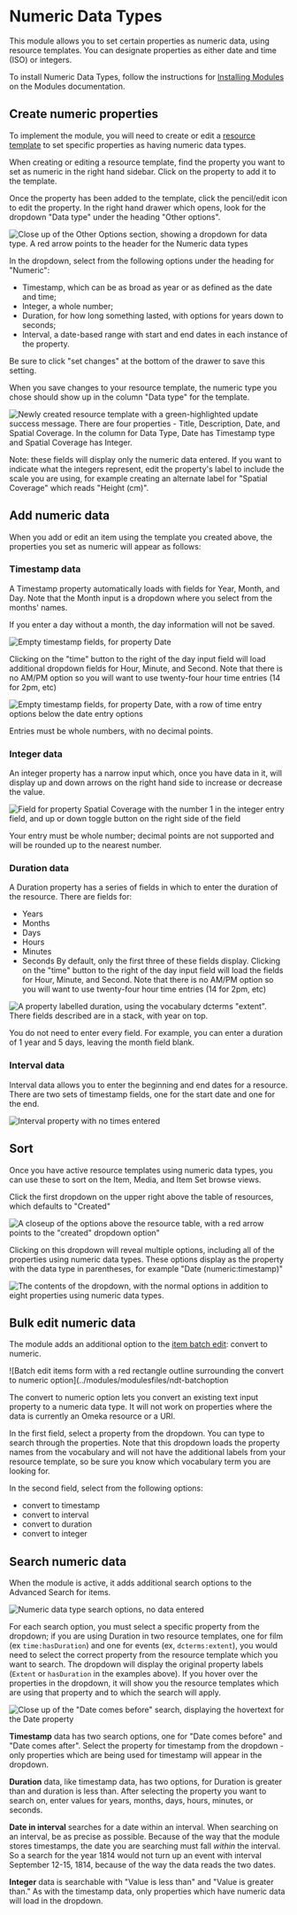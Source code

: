 # Numeric Data Types

This module allows you to set certain properties as numeric data, using resource templates. You can designate properties as either date and time (ISO) or integers.

To install Numeric Data Types, follow the instructions for [Installing Modules](../modules/index.md#installing-modules) on the Modules documentation.

## Create numeric properties
To implement the module, you will need to create or edit a [resource template](../content/resource-template.md) to set specific properties as having numeric data types. 

When creating or editing a resource template, find the property you want to set as numeric in the right hand sidebar. Click on the property to add it to the template.

Once the property has been added to the template, click the pencil/edit icon to edit the property. In the right hand drawer which opens, look for the dropdown "Data type" under the heading "Other options".

![Close up of the Other Options section, showing a dropdown for data type. A red arrow points to the header for the Numeric data types](../modules/modulesfiles/ndt-selectdata.png)

In the dropdown, select from the following options under the heading for "Numeric":

- Timestamp, which can be as broad as year or as defined as the date and time;
- Integer, a whole number;
- Duration, for how long something lasted, with options for years down to seconds;
- Interval, a date-based range with start and end dates in each instance of the property.

Be sure to click "set changes" at the bottom of the drawer to save this setting.

When you save changes to your resource template, the numeric type you chose should show up in the column "Data type" for the template.

![Newly created resource template with a green-highlighted update success message. There are four properties - Title, Description, Date, and Spatial Coverage. In the column for Data Type, Date has Timestamp type and Spatial Coverage has Integer.](../modules/modulesfiles/ndt-review.png)

Note: these fields will display only the numeric data entered. If you want to indicate what the integers represent, edit the property's label to include the scale you are using, for example creating an alternate label for "Spatial Coverage" which reads "Height (cm)".

## Add numeric data
When you add or edit an item using the template you created above, the properties you set as numeric will appear as follows:

### Timestamp data
A Timestamp property automatically loads with fields for Year, Month, and Day. Note that the Month input is a dropdown where you select from the months' names. 

If you enter a day without a month, the day information will not be saved. 

![Empty timestamp fields, for property Date](../modules/modulesfiles/ndt-timestamp1.png)

Clicking on the "time" button to the right of the day input field will load additional dropdown fields for Hour, Minute, and Second. Note that there is no AM/PM option so you will want to use twenty-four hour time entries (14 for 2pm, etc)

![Empty timestamp fields, for property Date, with a row of time entry options below the date entry options](../modules/modulesfiles/ndt-timestamp2.png)

Entries must be whole numbers, with no decimal points. 

### Integer data
An integer property has a narrow input which, once you have data in it, will display up and down arrows on the right hand side to  increase or decrease the value.

![Field for property Spatial Coverage with the number 1 in the integer entry field, and up or down toggle button on the right side of the field](../modules/modulesfiles/ndt-integer.png)

Your entry must be whole number; decimal points are not supported and will be rounded up to the nearest number. 

### Duration data
A Duration property has a series of fields in which to enter the duration of the resource. There are fields for:

- Years
- Months
- Days
- Hours
- Minutes
- Seconds
By default, only the first three of these fields display. Clicking on the "time" button to the right of the day input field will load the fields for Hour, Minute, and Second. Note that there is no AM/PM option so you will want to use twenty-four hour time entries (14 for 2pm, etc)

![A property labelled duration, using the vocabulary dcterms "extent". There fields described are in a stack, with year on top.](../modules/modulesfiles/ndt-duration.png)

You do not need to enter every field. For example, you can enter a duration of 1 year and 5 days, leaving the month field blank.

### Interval data
Interval data allows you to enter the beginning and end dates for a resource. There are two sets of timestamp fields, one for the start date and one for the end. 

![Interval property with no times entered](../modules/modulesfiles/ndt-interval.png)

## Sort
Once you have active resource templates using numeric data types, you can use these to sort on the Item, Media, and Item Set browse views. 

Click the first dropdown on the upper right above the table of resources, which defaults to "Created"

![A closeup of the options above the resource table, with a red arrow points to the "created" dropdown option"](../modules/modulesfiles/ndt-browsesort1.png)

Clicking on this dropdown will reveal multiple options, including all of the properties using numeric data types. These options display as the property with the data type in parentheses, for example "Date (numeric:timestamp)" 

![The contents of the dropdown, with the normal options in addition to eight properties using numeric data types.](../modules/modulesfiles/ndt-browsesort2.png)


## Bulk edit numeric data
The module adds an additional option to the [item batch edit](../../content/items/#batch-editing): convert to numeric.

![Batch edit items form with a red rectangle outline surrounding the convert to numeric option](../modules/modulesfiles/ndt-batchoption

The convert to numeric option lets you convert an existing text input property to a numeric data type. It will not work on properties where the data is currently an Omeka resource or a URI. 

In the first field, select a property from the dropdown. You can type to search through the properties. Note that this dropdown loads the property names from the vocabulary and will not have the additional labels from your resource template, so be sure you know which vocabulary term you are looking for.

In the second field, select from the following options:

- convert to timestamp
- convert to interval
- convert to duration
- convert to integer

## Search numeric data
When the module is active, it adds additional search options to the Advanced Search for items. 

![Numeric data type search options, no data entered](../modules/modulesfiles/ndt-search.png)

For each search option, you must select a specific property from the dropdown; if you are using Duration in two resource templates, one for film (ex `time:hasDuration`) and one for events (ex, `dcterms:extent`), you would need to select the correct property from the resource template which you want to search. The dropdown will display the original property labels (`Extent` or `hasDuration` in the examples above). If you hover over the properties in the dropdown, it will show you the resource templates which are using that property and to which the search will apply.


![Close up of the "Date comes before" search, displaying the hovertext for the Date property](../modules/modulesfiles/ndt-searchhelper.png)


**Timestamp** data has two search options, one for "Date comes before" and "Date comes after". Select the property for timestamp from the dropdown - only properties which are being used for timestamp will appear in the dropdown. 

**Duration** data, like timestamp data, has two options, for Duration is greater than and duration is less than. After selecting the property you want to search on, enter values for years, months, days, hours, minutes, or seconds.

**Date in interval** searches for a date within an interval. When searching on an interval, be as precise as possible. Because of the way that the module stores timestamps, the date you are searching must fall *within* the interval. So a search for the year 1814 would not turn up an event with interval September 12-15, 1814, because of the way the data reads the two dates. 

**Integer** data is searchable with "Value is less than" and "Value is greater than." As with the timestamp data, only properties which have numeric data will load in the dropdown. 
